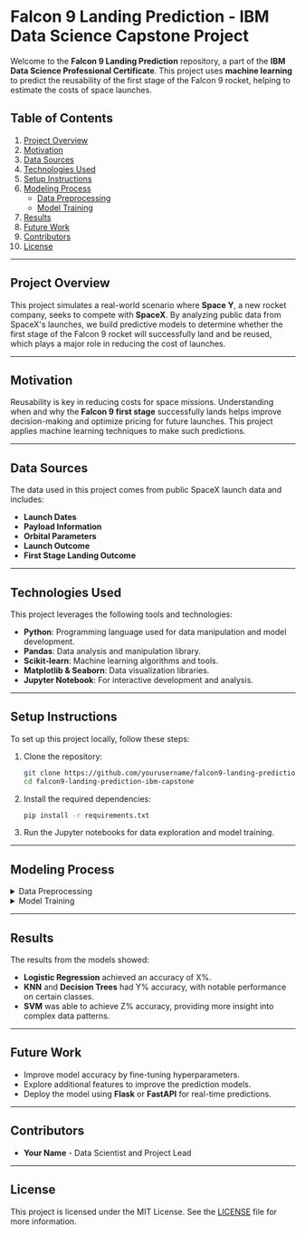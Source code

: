 # Falcon 9 Landing Prediction - IBM Data Science Capstone Project

Welcome to the **Falcon 9 Landing Prediction** repository, a part of the **IBM Data Science Professional Certificate**. This project uses **machine learning** to predict the reusability of the first stage of the Falcon 9 rocket, helping to estimate the costs of space launches.

## Table of Contents
1. [Project Overview](#project-overview)
2. [Motivation](#motivation)
3. [Data Sources](#data-sources)
4. [Technologies Used](#technologies-used)
5. [Setup Instructions](#setup-instructions)
6. [Modeling Process](#modeling-process)
   - [Data Preprocessing](#data-preprocessing)
   - [Model Training](#model-training)
7. [Results](#results)
8. [Future Work](#future-work)
9. [Contributors](#contributors)
10. [License](#license)

---

## Project Overview
This project simulates a real-world scenario where **Space Y**, a new rocket company, seeks to compete with **SpaceX**. By analyzing public data from SpaceX's launches, we build predictive models to determine whether the first stage of the Falcon 9 rocket will successfully land and be reused, which plays a major role in reducing the cost of launches.

---

## Motivation
Reusability is key in reducing costs for space missions. Understanding when and why the **Falcon 9 first stage** successfully lands helps improve decision-making and optimize pricing for future launches. This project applies machine learning techniques to make such predictions.

---

## Data Sources
The data used in this project comes from public SpaceX launch data and includes:
- **Launch Dates**
- **Payload Information**
- **Orbital Parameters**
- **Launch Outcome**
- **First Stage Landing Outcome**

---

## Technologies Used
This project leverages the following tools and technologies:
- **Python**: Programming language used for data manipulation and model development.
- **Pandas**: Data analysis and manipulation library.
- **Scikit-learn**: Machine learning algorithms and tools.
- **Matplotlib & Seaborn**: Data visualization libraries.
- **Jupyter Notebook**: For interactive development and analysis.

---

## Setup Instructions
To set up this project locally, follow these steps:

1. Clone the repository:
   ```bash
   git clone https://github.com/yourusername/falcon9-landing-prediction-ibm-capstone.git
   cd falcon9-landing-prediction-ibm-capstone
   ```

2. Install the required dependencies:
   ```bash
   pip install -r requirements.txt
   ```

3. Run the Jupyter notebooks for data exploration and model training.

---

## Modeling Process

<details>
  <summary>Data Preprocessing</summary>

  - Handle missing values.
  - Normalize and standardize the data.
  - One-hot encoding for categorical variables.
  
</details>

<details>
  <summary>Model Training</summary>

  - **Logistic Regression** for initial classification.
  - **Decision Trees** and **K-Nearest Neighbors (KNN)** to improve accuracy.
  - **Support Vector Machine (SVM)** for robust classification.
  
</details>

---

## Results
The results from the models showed:
- **Logistic Regression** achieved an accuracy of X%.
- **KNN** and **Decision Trees** had Y% accuracy, with notable performance on certain classes.
- **SVM** was able to achieve Z% accuracy, providing more insight into complex data patterns.

---

## Future Work
- Improve model accuracy by fine-tuning hyperparameters.
- Explore additional features to improve the prediction models.
- Deploy the model using **Flask** or **FastAPI** for real-time predictions.

---

## Contributors
- **Your Name** - Data Scientist and Project Lead

---

## License
This project is licensed under the MIT License. See the [LICENSE](LICENSE) file for more information.
```
